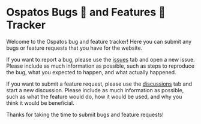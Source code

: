 # Ospatos Bugs 🐛 and Features 🚀 Tracker
Welcome to the Ospatos bug and feature tracker! Here you can submit any bugs or feature requests that you have for the website. 

If you want to report a bug, please use the [issues](https://github.com/FelixTJDietrich/ospatos-bugs-and-features/issues) tab and open a new issue. Please include as much information as possible, such as steps to reproduce the bug, what you expected to happen, and what actually happened. 

If you want to submit a feature request, please use the [discussions](https://github.com/FelixTJDietrich/ospatos-bugs-and-features/discussions) tab and start a new discussion. Please include as much information as possible, such as what the feature would do, how it would be used, and why you think it would be beneficial. 

Thanks for taking the time to submit bugs and feature requests!
